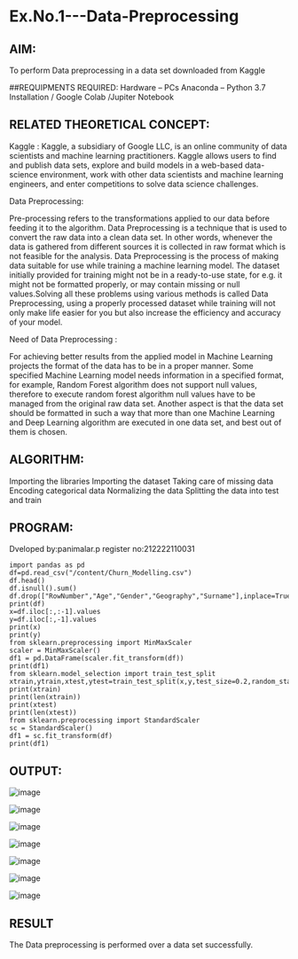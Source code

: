 # Ex.No.1---Data-Preprocessing
## AIM:

To perform Data preprocessing in a data set downloaded from Kaggle

##REQUIPMENTS REQUIRED:
Hardware – PCs
Anaconda – Python 3.7 Installation / Google Colab /Jupiter Notebook

## RELATED THEORETICAL CONCEPT:

Kaggle :
Kaggle, a subsidiary of Google LLC, is an online community of data scientists and machine learning practitioners. Kaggle allows users to find and publish data sets, explore and build models in a web-based data-science environment, work with other data scientists and machine learning engineers, and enter competitions to solve data science challenges.

Data Preprocessing:

Pre-processing refers to the transformations applied to our data before feeding it to the algorithm. Data Preprocessing is a technique that is used to convert the raw data into a clean data set. In other words, whenever the data is gathered from different sources it is collected in raw format which is not feasible for the analysis.
Data Preprocessing is the process of making data suitable for use while training a machine learning model. The dataset initially provided for training might not be in a ready-to-use state, for e.g. it might not be formatted properly, or may contain missing or null values.Solving all these problems using various methods is called Data Preprocessing, using a properly processed dataset while training will not only make life easier for you but also increase the efficiency and accuracy of your model.

Need of Data Preprocessing :

For achieving better results from the applied model in Machine Learning projects the format of the data has to be in a proper manner. Some specified Machine Learning model needs information in a specified format, for example, Random Forest algorithm does not support null values, therefore to execute random forest algorithm null values have to be managed from the original raw data set.
Another aspect is that the data set should be formatted in such a way that more than one Machine Learning and Deep Learning algorithm are executed in one data set, and best out of them is chosen.


## ALGORITHM:
Importing the libraries
Importing the dataset
Taking care of missing data
Encoding categorical data
Normalizing the data
Splitting the data into test and train

## PROGRAM:

Dveloped by:panimalar.p
register no:212222110031
```
import pandas as pd
df=pd.read_csv("/content/Churn_Modelling.csv")
df.head()
df.isnull().sum()
df.drop(["RowNumber","Age","Gender","Geography","Surname"],inplace=True,axis=1)
print(df)
x=df.iloc[:,:-1].values
y=df.iloc[:,-1].values
print(x)
print(y)
from sklearn.preprocessing import MinMaxScaler
scaler = MinMaxScaler()
df1 = pd.DataFrame(scaler.fit_transform(df))
print(df1)
from sklearn.model_selection import train_test_split
xtrain,ytrain,xtest,ytest=train_test_split(x,y,test_size=0.2,random_state=2)
print(xtrain)
print(len(xtrain))
print(xtest)
print(len(xtest))
from sklearn.preprocessing import StandardScaler
sc = StandardScaler()
df1 = sc.fit_transform(df)
print(df1)
```

## OUTPUT:
![image](https://github.com/panimalarponnurangam/Ex.No.1---Data-Preprocessing/assets/121490826/c532e3ba-c8a8-4f1c-bea1-dc9deb43d297)

![image](https://github.com/panimalarponnurangam/Ex.No.1---Data-Preprocessing/assets/121490826/aa11b7a5-7125-4d49-9310-e8798cedc967)





![image](https://github.com/panimalarponnurangam/Ex.No.1---Data-Preprocessing/assets/121490826/9025fb6f-da94-40d3-9188-955e3e2bb58a)

![image](https://github.com/panimalarponnurangam/Ex.No.1---Data-Preprocessing/assets/121490826/c4f410a1-7525-42c0-8502-2fb1a09dea79)


![image](https://github.com/panimalarponnurangam/Ex.No.1---Data-Preprocessing/assets/121490826/d6791751-542e-4eff-ae73-a81f5f5f0502)

![image](https://github.com/panimalarponnurangam/Ex.No.1---Data-Preprocessing/assets/121490826/aca6ab0e-35f1-418b-bf49-4b14b0ba1b39)

![image](https://github.com/panimalarponnurangam/Ex.No.1---Data-Preprocessing/assets/121490826/f7564c54-5dfe-4b37-a12b-46b94956b19a)




## RESULT
The Data preprocessing is performed over a data set successfully.
